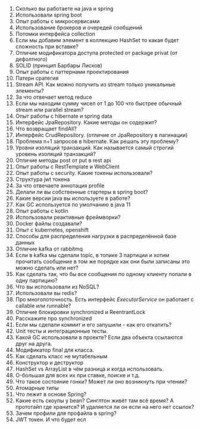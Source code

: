 1. Сколько вы работаете на java и spring
2. Использовали spring boot
3. Опыт работы с микросервисами
4. Использование брокеров и очередей сообщений
5. Потомки интерфейса collection
6. Если мы добавим элемент в коллекцию HashSet то какая будет сложность при вставке?
7. Отличие модификатора доступа protected от package privat (от дефолтного)
8. SOLID (принцип Барбары Лисков)
9. Опыт работы с паттернами проектирования
10. Патерн сратегия
11. Stream API. Как можно получить из stream только уникальные элементы?
12. За что отвечает метод reduce 
13. Если мы находим сумму чисел от 1 до 100 что быстрее обычный stream или parallel stream? 
14. Опыт работы с hibernate и spring data
15. Интерфейс JpaRepository. Какие методы он содержит?
16. Что возвращает findAll?
17. Интерфейс CrudRepository. (отличие от JpaRepository в пагинации)
18. Проблема n+1 запросов в hibernate. Как решать эту проблему?
19. Уровни изоляций транзакций. Как называется самый строгий уровень изоляций транзакций?
20. Отличие методы post от put в rest api
21. Опыт работы с RestTemplate и WebClient
22. Опыт работы с security. Какие токены использовали? 
23. Структура jwt токена
24. За что отвечаете аннотация profile 
25. Делали ли вы собственные стартеры в spring boot?
26. Какие версии java вы используете в работе?
27. Как GC используется по умолчанию в java 11
28. Опыт работы с kotlin
29. Использовали реактивные фреймворки?
30. Docker файлы создавали? 
31. Опыт с kubernetes, openshift
32. Способы для распределения нагрузки в распределённой базе данных
33. Отличие kafka от rabbitmq
34. Если в kafka мы сделали topic, в топике 3 партиции и хотим прочитать сообщение в том же порядке как они были записаны это можно сделать или нет?
35. Как сделать так, что бы все сообщения по одному клиенту попали в одну партицию?
36. Что вы использовали из NoSQL?
37. Использовали вы redis?
38. Про многопоточность. Есть интерфейс _ExecutorService_ он работает с callable или runnable?
39. Отличие блокировки synchronized и ReentrantLock
40. Расскажите про synchronized
41. Если мы сделали коммит и его запушили - как его откатить? 
42. Unit тесты и интеграционные тесты.
43. Какой GC использовали в проекте? Если два объекта ссылаются друг на друга.
44. Модификатор final для класса.
45. Как сделать класс не мутабельным
46. Конструктор и деструктор 
47. HashSet vs ArrayList в чём разница и когда использовать.
48. O-большая для всех их при ставке, поиске и т.д.
49. Что такое состояние гонки? Может ли оно возникнуть при чтении?
50. Атомарные типы
51. Что лежит в основе Spring?
52. Какие есть скоупы у bean? Синглтон живёт там всё время? А прототайп где хранится? И удаляется ли он если на него нет ссылок? 
53. Зачем профили для профайла в spring?
54. JWT токен. И что будет есл
